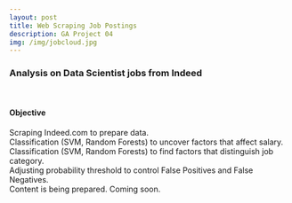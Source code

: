 ```yaml
---
layout: post
title: Web Scraping Job Postings
description: GA Project 04
img: /img/jobcloud.jpg
---
```


<h3>Analysis on Data Scientist jobs from Indeed</h3>
<br/>

<h4>Objective</h4>
Scraping Indeed.com to prepare data.<br>
Classification (SVM, Random Forests) to uncover factors that affect salary.<br>
Classification (SVM, Random Forests) to find factors that distinguish job category.<br>
Adjusting probability threshold to control False Positives and False Negatives.

<div class="img_row">
	<img class="col three" src="{{ site.baseurl }}/img/loading.jpg" alt="" title="example image"/>
</div>
<div class="col three caption">
	Content is being prepared. Coming soon.
</div>